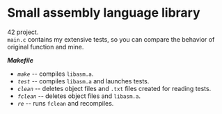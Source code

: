# Small assembly language library

42 project.\
`main.c` contains my extensive tests, so you can compare the behavior of original function and mine.

***Makefile***
* *`make`* -- compiles `libasm.a`.
* *`test`* -- compiles `libasm.a` and launches tests.
* *`clean`* -- deletes object files and `.txt` files created for reading tests.
* *`fclean`* -- deletes object files and `libasm.a`.
* *`re`* -- runs `fclean` and recompiles.
